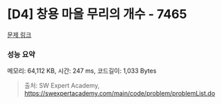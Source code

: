 # [D4] 창용 마을 무리의 개수 - 7465 

[문제 링크](https://swexpertacademy.com/main/code/problem/problemDetail.do?contestProbId=AWngfZVa9XwDFAQU) 

### 성능 요약

메모리: 64,112 KB, 시간: 247 ms, 코드길이: 1,033 Bytes



> 출처: SW Expert Academy, https://swexpertacademy.com/main/code/problem/problemList.do